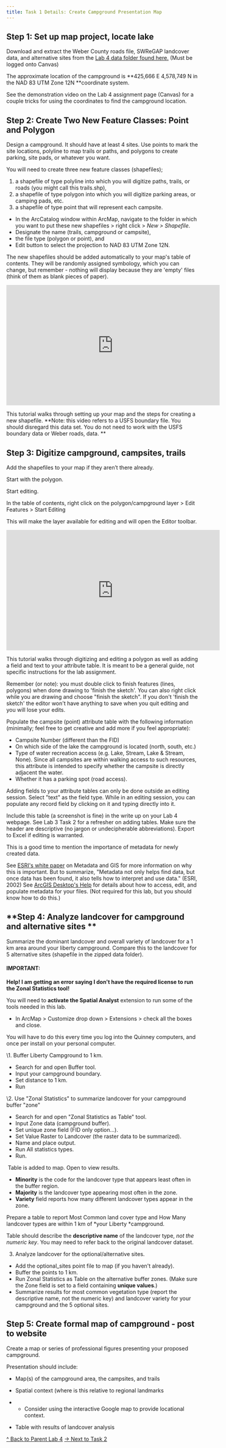 ```yaml
---
title: Task 1 Details: Create Campground Presentation Map
---
```


## **Step 1:  Set up map project, locate lake**

Download and extract the Weber County roads file, SWReGAP landcover data, and alternative sites from the [Lab 4 data folder found here.](https://usu.instructure.com/files/63543224/download?download_frd=1) (Must be logged onto Canvas) 

The approximate location of the campground is **425,666 E 4,578,749 N in the NAD 83 UTM Zone 12N **coordinate system. 

See the demonstration video on the Lab 4 assignment page (Canvas) for a couple tricks for using the coordinates to find the campground location.

## **Step 2:  Create Two New Feature Classes: Point and Polygon**

Design a campground.  It should have at least 4 sites. Use points to mark the site locations, polyline to map trails or paths, and polygons to create parking, site pads, or whatever you want.  

You will need to create three new feature classes (shapefiles); 

1. a shapefile of type polyline into which you will digitize paths, trails, or roads (you might call this trails.shp),
2. a shapefile of type polygon into which you will digitize parking areas, or camping pads, etc.
3. a shapefile of type point that will represent each campsite.

- In the ArcCatalog window within ArcMap, navigate to the folder in which you want to put these new shapefiles > right click > *New > Shapefile*.  
- Designate the name (trails, campground or campsite), 
- the file type (polygon or point), and 
- Edit button to select the projection to NAD 83 UTM Zone 12N. 

The new shapefiles should be added automatically to your map's table of contents.  They will be randomly assigned symbology, which you can change, but remember - nothing will display because they are 'empty' files (think of them as blank pieces of paper).

<iframe width="560" height="315" src="https://www.youtube.com/embed/YC2ErR4o604" frameborder="0" allowfullscreen></iframe>

This tutorial walks through setting up your map and the steps for creating a new shapefile.  **Note: this video refers to a USFS boundary file. You should disregard this data set.  You do not need to work with the USFS boundary data or Weber roads, data.  **

## **Step 3:  Digitize campground, campsites, trails**

Add the shapefiles to your map if they aren’t there already.

Start with the polygon.  

Start editing.  

In the table of contents, right click on the polygon/campground layer > Edit Features > Start Editing

This will make the layer available for editing and will open the Editor toolbar.

<iframe width="560" height="315" src="https://www.youtube.com/embed/cepuQws6feY" frameborder="0" allowfullscreen></iframe>

This tutorial walks through digitizing and editing a polygon as well as adding a field and text to your attribute table.  It is meant to be a general guide, not specific instructions for the lab assignment.

Remember (or note): you must double click to finish features (lines, polygons) when done drawing to 'finish the sketch'.  You can also right click while you are drawing and choose "finish the sketch".  If you don't 'finish the sketch' the editor won't have anything to save when you quit editing and you will lose your edits.

Populate the campsite (point) attribute table with the following information (minimally; feel free to get creative and add more if you feel appropriate):

- Campsite Number (different than the FID)
- On which side of the lake the campground is located (north, south, etc.)
- Type of water recreation access (e.g. Lake, Stream, Lake & Stream, None). Since all campsites are within walking access to such resources, this attribute is intended to specify whether the campsite is directly adjacent the water.
- Whether it has a parking spot (road access).

Adding fields to your attribute tables can only be done outside an editing session.  Select "text" as the field type.  While in an editing session, you can populate any record field by clicking on it and typing directly into it. 

Include this table (a screenshot is fine) in the write up on your Lab 4 webpage.  See Lab 3 Task 2 for a refresher on adding tables.  Make sure the header are descriptive (no jargon or undecipherable abbreviations).  Export to Excel if editing is warranted.

This is a good time to mention the importance of metadata for newly created data.

See [ESRI's white paper](http://www.esri.com/library/whitepapers/pdfs/metadata-and-gis.pdf) on Metadata and GIS for more information on why this is important.  But to summarize, "Metadata not only helps find data, but once data has been found, it also tells how to interpret and use data." (ESRI, 2002)  See [ArcGIS Desktop's Help](http://help.arcgis.com/en/arcgisdesktop/10.0/help/index.html#/Editing_metadata/003t0000000n000000/) for details about how to access, edit, and populate metadata for your files.  (Not required for this lab, but you should know how to do this.)

## **Step 4:  Analyze landcover for campground and alternative sites **

Summarize the dominant landcover and overall variety of landcover for a 1 km area around your liberty campground.  Compare this to the landcover for 5 alternative sites (shapefile in the zipped data folder).

#### IMPORTANT:

**Help! I am getting an error saying I don't have the required license to run the Zonal Statistics tool!**

You will need to **activate the Spatial Analyst** extension to run some of the tools needed in this lab.

- In ArcMap > Customize drop down > Extensions > check all the boxes and close.

You will have to do this every time you log into the Quinney computers, and once per install on your personal computer.

\1. Buffer Liberty Campground to 1 km.

- Search for and open Buffer tool. 
- Input your campground boundary. 
- Set distance to 1 km.  
- Run

\2. Use "Zonal Statistics" to summarize landcover for your campground buffer "zone"

- Search for and open "Zonal Statistics as Table" tool.  
- Input Zone data (campground buffer).  
- Set unique zone field (FID only option...).  
- Set Value Raster to Landcover (the raster data to be summarized).  
- Name and place output.  
- Run All statistics types.
- Run.

​    Table is added to map. Open to view results.  

- **Minority** is the code for the landcover type that appears least often in the buffer region.  
- **Majority** is the landcover type appearing most often in the zone. 
- **Variety** field reports how many different landcover types appear in the zone. 

Prepare a table to report Most Common land cover type and How Many landcover types are within 1 km of *your  Liberty *campground.

Table should describe the **descriptive name** of the landcover type, *not the numeric key*. You may need to refer back to the original landcover dataset.

3.  Analyze landcover for the optional/alternative sites.

- Add the optional_sites point file to map (if you haven't already). 
- Buffer the points to 1 km.
- Run Zonal Statistics as Table on the alternative buffer zones.  (Make sure the Zone field is set to a field   containing **unique values**.)  
- Summarize results for most common vegetation type (report the descriptive name, not the numeric key) and landcover variety for your campground and the 5 optional sites.  

## **Step 5:  Create formal map of campground - post to website**

Create a map or series of professional figures presenting your proposed campground. 

Presentation should include:

- Map(s) of the campground area, the campsites, and trails 

- Spatial context (where is this relative to regional landmarks

- - Consider using the interactive Google map to provide locational context.

- Table with results of landcover analysis

[^ Back to Parent Lab 4](http://gis.joewheaton.org/assignments/labs/lab04)                                           [-> Next to Task 2](http://gis.joewheaton.org/assignments/labs/lab04/task-2-details-share-files-with-internal-review-committee)  

